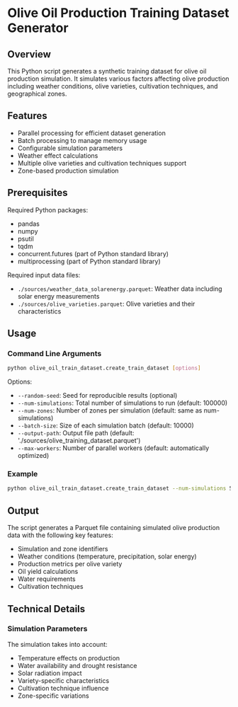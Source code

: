 # Olive Oil Production Training Dataset Generator

## Overview
This Python script generates a synthetic training dataset for olive oil production simulation. It simulates various factors affecting olive production including weather conditions, olive varieties, cultivation techniques, and geographical zones.

## Features
- Parallel processing for efficient dataset generation
- Batch processing to manage memory usage
- Configurable simulation parameters
- Weather effect calculations
- Multiple olive varieties and cultivation techniques support
- Zone-based production simulation

## Prerequisites
Required Python packages:
- pandas
- numpy
- psutil
- tqdm
- concurrent.futures (part of Python standard library)
- multiprocessing (part of Python standard library)

Required input data files:
- `./sources/weather_data_solarenergy.parquet`: Weather data including solar energy measurements
- `./sources/olive_varieties.parquet`: Olive varieties and their characteristics

## Usage

### Command Line Arguments
```bash
python olive_oil_train_dataset.create_train_dataset [options]
```

Options:
- `--random-seed`: Seed for reproducible results (optional)
- `--num-simulations`: Total number of simulations to run (default: 100000)
- `--num-zones`: Number of zones per simulation (default: same as num-simulations)
- `--batch-size`: Size of each simulation batch (default: 10000)
- `--output-path`: Output file path (default: './sources/olive_training_dataset.parquet')
- `--max-workers`: Number of parallel workers (default: automatically optimized)

### Example
```bash
python olive_oil_train_dataset.create_train_dataset --num-simulations 50 --num-zones 10 --batch-size 50 --output-path "./output/olive_dataset.parquet"
```

## Output
The script generates a Parquet file containing simulated olive production data with the following key features:
- Simulation and zone identifiers
- Weather conditions (temperature, precipitation, solar energy)
- Production metrics per olive variety
- Oil yield calculations
- Water requirements
- Cultivation techniques

## Technical Details

### Simulation Parameters
The simulation takes into account:
- Temperature effects on production
- Water availability and drought resistance
- Solar radiation impact
- Variety-specific characteristics
- Cultivation technique influence
- Zone-specific variations
